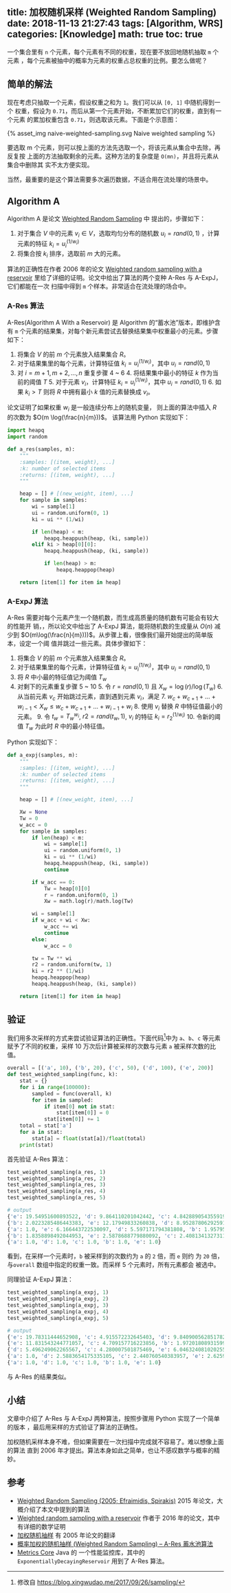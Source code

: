 title: 加权随机采样 (Weighted Random Sampling)
date: 2018-11-13 21:27:43
tags: [Algorithm, WRS]
categories: [Knowledge]
math: true
toc: true
---

一个集合里有 `n` 个元素，每个元素有不同的权重，现在要不放回地随机抽取 `m` 个元素
，每个元素被抽中的概率为元素的权重占总权重的比例。要怎么做呢？

## 简单的解法

现在考虑只抽取一个元素，假设权重之和为 `1`。我们可以从 `[0, 1]` 中随机得到一个
权重，假设为 `0.71`，而后从第一个元素开始，不断累加它们的权重，直到有一个元素
的累加权重包含 `0.71`，则选取该元素。下面是个示意图：

{% asset_img naive-weighted-sampling.svg Naive weighted sampling %}

要选取 m 个元素，则可以按上面的方法先选取一个，将该元素从集合中去除，再反复按
上面的方法抽取剩余的元素。这种方法的复杂度是 `O(mn)`，并且将元素从集合中删除其
实不太方便实现。

当然，最重要的是这个算法需要多次遍历数据，不适合用在流处理的场景中。

## Algorithm A

Algorithm A 是论文 [Weighted Random
Sampling](https://utopia.duth.gr/~pefraimi/research/data/2007EncOfAlg.pdf) 中
提出的，步骤如下：

1. 对于集合 $V$ 中的元素 $v_i \in V$，选取均匀分布的随机数 $u_i = rand(0, 1)$
   ，计算元素的特征 $k_i = u_i^{(1/w_i)}$
2. 将集合按 $k_i$ 排序，选取前 $m$ 大的元素。

算法的正确性在作者 2006 年的论文 [Weighted random sampling with a
reservoir](http://www.sciencedirect.com/science/article/pii/S002001900500298X)
里给了详细的证明。论文中给出了算法的两个变种 A-Res 与 A-ExpJ，它们都能在一次
扫描中得到 `m` 个样本。非常适合在流处理的场合中。

### A-Res 算法

A-Res(Algorithm A With a Reservoir) 是 Algorithm 的“蓄水池”版本，即维护含有
`m` 个元素的结果集，对每个新元素尝试去替换结果集中权重最小的元素。步骤如下：

1. 将集合 $V$ 的前 $m$ 个元素放入结果集合 $R$。
2. 对于结果集里的每个元素，计算特征值 $k_i = u_i^{(1/w_i)}$，其中 $u_i = rand(0, 1)$
3. 对 $i = m+1, m+2, \dots, n$ 重复步骤 4 ~ 6
    4. 将结果集中最小的特征 $k$ 作为当前的阈值 $T$
    5. 对于元素 $v_i$，计算特征 $k_i = u_i^{(1/w_i)}$，其中 $u_i = rand(0, 1)$
    6. 如果 $k_i > T$ 则将 $R$ 中拥有最小 $k$ 值的元素替换成 $v_i$。

论文证明了如果权重 $w_i$ 是一般连续分布上的随机变量，
则上面的算法中插入 $R$ 的次数为 $O(m \log(\frac{n}{m}))$。
该算法用 Python 实现如下：

```python
import heapq
import random

def a_res(samples, m):
    """
    :samples: [(item, weight), ...]
    :k: number of selected items
    :returns: [(item, weight), ...]
    """

    heap = [] # [(new_weight, item), ...]
    for sample in samples:
        wi = sample[1]
        ui = random.uniform(0, 1)
        ki = ui ** (1/wi)

        if len(heap) < m:
            heapq.heappush(heap, (ki, sample))
        elif ki > heap[0][0]:
            heapq.heappush(heap, (ki, sample))

            if len(heap) > m:
                heapq.heappop(heap)

    return [item[1] for item in heap]
```

### A-ExpJ 算法

A-Res 需要对每个元素产生一个随机数，而生成高质量的随机数有可能会有较大的性能开
销，，所以论文中给出了 A-ExpJ 算法，能将随机数的生成量从 $O(n)$ 减少到
$O(m\log(\frac{n}{m})))$。从步骤上看，很像我们最开始提出的简单版本，设定一个阈
值并跳过一些元素。具体步骤如下：

1. 将集合 $V$ 的前 $m$ 个元素放入结果集合 $R$。
2. 对于结果集里的每个元素，计算特征值 $k_i = u_i^{(1/w_i)}$，其中 $u_i = rand(0, 1)$
3. 将 $R$ 中小最的特征值记为阈值 $T_w$
4. 对剩下的元素重复步骤 5 ~ 10
    5. 令 $r = rand(0, 1)$ 且 $X_w = \log( r )/\log(T_w)$
    6. 从当前元素 $v_c$ 开始跳过元素，直到遇到元素 $v_i$，满足
    7. $w_c + w_{c+1} + \dots + w_{i-1} \lt X_w \le w_c + w_{c+1} + \dots +
       w_{i-1} + w_{i}$
    8. 使用 $v_i$ 替换 $R$ 中特征值最小的元素。
    9. 令 $t_w = T_w^{w_i}$, $r2 = rand(t_w, 1)$, $v_i$ 的特征 $k_i =
       r_2^{(1/w_i)}$
    10. 令新的阈值 $T_w$ 为此时 $R$ 中的最小特征值。

Python 实现如下：

```python
def a_expj(samples, m):
    """
    :samples: [(item, weight), ...]
    :k: number of selected items
    :returns: [(item, weight), ...]
    """

    heap = [] # [(new_weight, item), ...]

    Xw = None
    Tw = 0
    w_acc = 0
    for sample in samples:
        if len(heap) < m:
            wi = sample[1]
            ui = random.uniform(0, 1)
            ki = ui ** (1/wi)
            heapq.heappush(heap, (ki, sample))
            continue

        if w_acc == 0:
            Tw = heap[0][0]
            r = random.uniform(0, 1)
            Xw = math.log(r)/math.log(Tw)

        wi = sample[1]
        if w_acc + wi < Xw:
            w_acc += wi
            continue
        else:
            w_acc = 0

        tw = Tw ** wi
        r2 = random.uniform(tw, 1)
        ki = r2 ** (1/wi)
        heapq.heappop(heap)
        heapq.heappush(heap, (ki, sample))

    return [item[1] for item in heap]
```

## 验证

我们用多次采样的方式来尝试验证算法的正确性。下面代码[^1]中为 `a`、`b`、`c` 等元素
赋予了不同的权重，采样 10 万次后计算被采样的次数与元素 `a` 被采样次数的比值。

[^1]: 修改自 https://blog.xingwudao.me/2017/09/26/sampling/

```python
overall = [('a', 10), ('b', 20), ('c', 50), ('d', 100), ('e', 200)]
def test_weighted_sampling(func, k):
    stat = {}
    for i in range(100000):
        sampled = func(overall, k)
        for item in sampled:
            if item[0] not in stat:
                stat[item[0]] = 0
            stat[item[0]] += 1
    total = stat['a']
    for a in stat:
        stat[a] = float(stat[a])/float(total)
    print(stat)
```

首先验证 A-Res 算法：

```python
test_weighted_sampling(a_res, 1)
test_weighted_sampling(a_res, 2)
test_weighted_sampling(a_res, 3)
test_weighted_sampling(a_res, 4)
test_weighted_sampling(a_res, 5)

# output
{'e': 19.54951600893522, 'd': 9.864110201042442, 'c': 4.842889054355919, 'a': 1.0, 'b': 1.973566641846612}
{'b': 2.0223285486443383, 'e': 12.17949833260838, 'd': 8.95287806292591, 'c': 4.843410178338408, 'a': 1.0}
{'a': 1.0, 'e': 6.166443722530097, 'd': 5.597171794381808, 'b': 1.9579591056755208, 'c': 4.387922797630423}
{'b': 1.8358898492044953, 'e': 2.5878688779880092, 'c': 2.4081341327311896, 'd': 2.549897479820395, 'a': 1.0}
{'a': 1.0, 'd': 1.0, 'c': 1.0, 'b': 1.0, 'e': 1.0}
```

看到，在采样一个元素时，`b` 被采样到的次数约为 `a` 的 `2` 倍，而 `e` 则约
为 `20` 倍，与`overall` 数组中指定的权重一致。而采样 5 个元素时，所有元素都会
被选中。

同理验证 A-ExpJ 算法：

```python
test_weighted_sampling(a_expj, 1)
test_weighted_sampling(a_expj, 2)
test_weighted_sampling(a_expj, 3)
test_weighted_sampling(a_expj, 4)
test_weighted_sampling(a_expj, 5)

# output
{'e': 19.78311444652908, 'c': 4.915572232645403, 'd': 9.840900562851782, 'a': 1.0, 'b': 1.9838649155722325}
{'e': 11.831543244771057, 'c': 4.709157716223856, 'b': 1.9720180893159978, 'd': 8.75183719615602, 'a': 1.0}
{'d': 5.496249062265567, 'c': 4.280007501875469, 'e': 6.046324081020255, 'b': 1.9321080270067517, 'a': 1.0}
{'a': 1.0, 'd': 2.5883654175335105, 'c': 2.440760540383957, 'e': 2.62591841571643, 'b': 1.8787559581808126}
{'a': 1.0, 'd': 1.0, 'c': 1.0, 'b': 1.0, 'e': 1.0}
```

与 A-Res 的结果类似。

## 小结

文章中介绍了 A-Res 与 A-ExpJ 两种算法，按照步骤用 Python 实现了一个简单的版本
，最后用采样的方式验证了算法的正确性。

加权随机采样本身不难，但如果需要在一次扫描中完成就不容易了。难以想像上面的算法
直到 2006 年才提出。算法本身如此之简单，也让不感叹数学与概率的精妙。


## 参考

- [Weighted Random Sampling (2005; Efraimidis,
   Spirakis)](https://utopia.duth.gr/~pefraimi/research/data/2007EncOfAlg.pdf) 2015 年论文，大概介绍了本文中提到的算法
- [Weighted random sampling with a reservoir](http://www.sciencedirect.com/science/article/pii/S002001900500298X) 作者于 2016 年的论文，其中有详细的数学证明
- [加权随机抽样](https://xiaochai.github.io/2018/03/12/weighted-random-sampling-paper/) 有 2005 年论文的翻译
- [概率加权的随机抽样 (Weighted Random Sampling) – A-Res 蓄水池算法](http://live.aulddays.com/tech/17/weighted-random-sampling-reservoir-algorithm.htm)
- [Metrics Core](https://metrics.dropwizard.io/4.0.0/manual/core.html) Java 的
    一个性能监控库，其中的 `ExponentiallyDecayingReservoir` 用到了 A-Res 算法。
